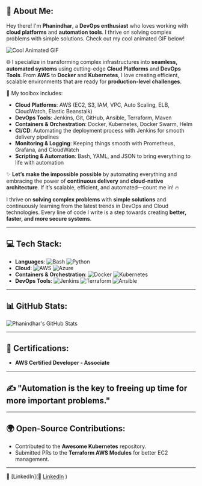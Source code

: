 ## 🚀 About Me:
Hey there! I'm **Phanindhar**, a **DevOps enthusiast** who loves working with **cloud platforms** and **automation tools**. I thrive on solving complex problems with simple solutions. Check out my cool animated GIF below!  

![Cool Animated GIF](https://media3.giphy.com/media/v1.Y2lkPTc5MGI3NjExaXNjYWZtdWIydDI0NmE0aHEyNnZlZ3A1bWY4OXlydXgxNjR6bTdibSZlcD12MV9pbnRlcm5hbF9naWZfYnlfaWQmY3Q9Zw/CrFLL3CnRpw5ddlBMm/giphy.gif)

🌐 I specialize in transforming complex infrastructures into **seamless, automated systems** using cutting-edge **Cloud Platforms** and **DevOps Tools**. From **AWS** to **Docker** and **Kubernetes**, I love creating efficient, scalable environments that are ready for **production-level challenges**.

🔧 My toolbox includes:
- **Cloud Platforms**: AWS (EC2, S3, IAM, VPC, Auto Scaling, ELB, CloudWatch, Elastic Beanstalk)
- **DevOps Tools**: Jenkins, Git, GitHub, Ansible, Terraform, Maven
- **Containers & Orchestration**: Docker, Kubernetes, Docker Swarm, Helm
- **CI/CD**: Automating the deployment process with Jenkins for smooth delivery pipelines
- **Monitoring & Logging**: Keeping things smooth with Prometheus, Grafana, and CloudWatch
- **Scripting & Automation**: Bash, YAML, and JSON to bring everything to life with automation

✨ **Let’s make the impossible possible** by automating everything and embracing the power of **continuous delivery** and **cloud-native architecture**. If it’s scalable, efficient, and automated—count me in! 🔥

I thrive on **solving complex problems** with **simple solutions** and continuously learning from the latest trends in DevOps and Cloud technologies. Every line of code I write is a step towards creating **better, faster, and more secure systems**.

---

## 💻 Tech Stack:
- **Languages**: ![Bash](https://img.shields.io/badge/bash-000000?style=flat&logo=bash&logoColor=white) ![Python](https://img.shields.io/badge/Python-3776AB?style=flat&logo=python&logoColor=white)
- **Cloud**: ![AWS](https://img.shields.io/badge/AWS-FF9900?style=flat&logo=amazonaws&logoColor=white) ![Azure](https://img.shields.io/badge/Azure-0078D4?style=flat&logo=microsoft-azure&logoColor=white)
- **Containers & Orchestration**: ![Docker](https://img.shields.io/badge/docker-000000?style=flat&logo=docker&logoColor=white) ![Kubernetes](https://img.shields.io/badge/Kubernetes-326ce5?style=flat&logo=kubernetes&logoColor=white)
- **DevOps Tools**: ![Jenkins](https://img.shields.io/badge/Jenkins-FF9800?style=flat&logo=jenkins&logoColor=white) ![Terraform](https://img.shields.io/badge/Terraform-7B42BC?style=flat&logo=terraform&logoColor=white) ![Ansible](https://img.shields.io/badge/Ansible-%231A1B29?style=flat&logo=ansible&logoColor=white)

---

## 📊 GitHub Stats:
![Phanindhar's GitHub Stats](https://github-readme-stats.vercel.app/api?username=phani4024&show_icons=true&hide_title=true&count_private=true&hide=prs&theme=radical)

---

## 🏅 Certifications:
- **AWS Certified Developer - Associate**

---

## ✍️ "Automation is the key to freeing up time for more important problems."

---

## 🌍 Open-Source Contributions:
- Contributed to the **Awesome Kubernetes** repository.
- Submitted PRs to the **Terraform AWS Modules** for better EC2 management.

---

🔗 [LinkedIn](🔗 [LinkedIn](https://www.linkedin.com/in/phanindhar-reddy-chitiki)
)


